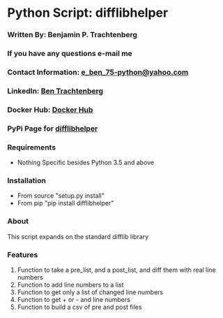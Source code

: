 # Python Script: difflibhelper

### Written By: Benjamin P. Trachtenberg
### If you have any questions e-mail me

### Contact Information:  e_ben_75-python@yahoo.com

### LinkedIn: [Ben Trachtenberg](https://www.linkedin.com/in/ben-trachtenberg-3a78496)
### Docker Hub: [Docker Hub](https://hub.docker.com/r/btr1975)
### PyPi Page for [difflibhelper](https://pypi.python.org/pypi/difflibhelper)

### Requirements

* Nothing Specific besides Python 3.5 and above

### Installation

* From source "setup.py install"
* From pip "pip install difflibhelper"

### About

This script expands on the standard difflib library

### Features
1. Function to take a pre_list, and a post_list, and diff them with real line numbers
2. Function to add line numbers to a list
3. Function to get only a list of changed line numbers
4. Function to get + or - and line numbers
5. Function to build a csv of pre and post files